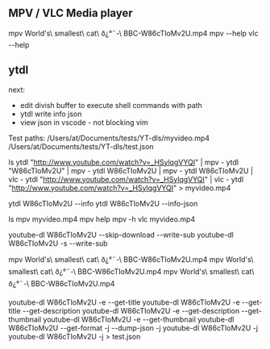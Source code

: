 
## MPV / VLC Media player
mpv World\'s\ smallest\ cat\ ð¿°¨-\ BBC-W86cTIoMv2U.mp4
mpv --help
vlc --help


## ytdl

next:
- edit divish buffer to execute shell commands with path
- ytdl write info json
- view json in vscode - not blocking vim

Test paths: /Users/at/Documents/tests/YT-dls/myvideo.mp4
            /Users/at/Documents/tests/YT-dls/test.json


ls
ytdl "http://www.youtube.com/watch?v=_HSylqgVYQI" | mpv -
ytdl "W86cTIoMv2U" | mpv -
ytdl W86cTIoMv2U | mpv -
ytdl W86cTIoMv2U | vlc -
ytdl "http://www.youtube.com/watch?v=_HSylqgVYQI" | vlc -
ytdl "http://www.youtube.com/watch?v=_HSylqgVYQI" > myvideo.mp4

ytdl W86cTIoMv2U --info
ytdl W86cTIoMv2U --info-json

ls
mpv myvideo.mp4
mpv help
mpv -h
vlc myvideo.mp4

youtube-dl W86cTIoMv2U --skip-download --write-sub
youtube-dl W86cTIoMv2U -s --write-sub

mpv World\'s\ smallest\ cat\ ð¿°¨-\ BBC-W86cTIoMv2U.mp4
mpv World\'s\ smallest\ cat\ ð¿°¨-\ BBC-W86cTIoMv2U.mp4
mpv World\'s\ smallest\ cat\ ð¿°¨-\ BBC-W86cTIoMv2U.mp4

youtube-dl W86cTIoMv2U -e --get-title
youtube-dl W86cTIoMv2U -e --get-title --get-description
youtube-dl W86cTIoMv2U -e --get-description --get-thumbnail
youtube-dl W86cTIoMv2U -e --get-thumbnail
youtube-dl W86cTIoMv2U --get-format
-j --dump-json
-j
youtube-dl W86cTIoMv2U -j
youtube-dl W86cTIoMv2U -j > test.json


